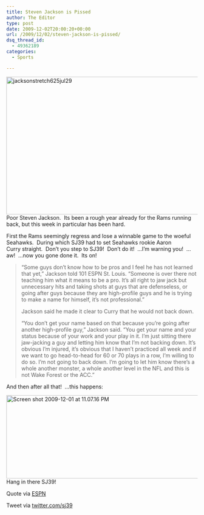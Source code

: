 ```yaml
---
title: Steven Jackson is Pissed
author: The Editor
type: post
date: 2009-12-02T20:00:20+00:00
url: /2009/12/02/steven-jackson-is-pissed/
dsq_thread_id:
  - 49362189
categories:
  - Sports

---
```

[<img class="aligncenter size-full wp-image-1270" title="jacksonstretch625jul29" src="http://punchingkitty.com/wp-content/uploads/2009/08/jacksonstretch625jul29.jpg" alt="jacksonstretch625jul29" width="600" height="362" srcset="http://media.punchingkitty.com/wordpress/2009/08/jacksonstretch625jul29.jpg 600w, http://media.punchingkitty.com/wordpress/2009/08/jacksonstretch625jul29-300x181.jpg 300w" sizes="(max-width: 600px) 100vw, 600px" />][1]Poor Steven Jackson.  Its been a rough year already for the Rams running back, but this week in particular has been hard.

First the Rams seemingly regress and lose a winnable game to the woeful Seahawks.  During which SJ39 had to set Seahawks rookie Aaron Curry straight.  Don&#8217;t you step to SJ39!  Don&#8217;t do it!  &#8230;I&#8217;m warning you!  &#8230;aw!  &#8230;now you gone done it.  Its on!

> &#8220;Some guys don’t know how to be pros and I feel he has not learned that yet,&#8221; Jackson told 101 ESPN St. Louis. &#8220;Someone is over there not teaching him what it means to be a pro. It’s all right to jaw jack but unnecessary hits and taking shots at guys that are defenseless, or going after guys because they are high-profile guys and he is trying to make a name for himself, it’s not professional.&#8221;
> 
> Jackson said he made it clear to Curry that he would not back down.
> 
> &#8220;You don’t get your name based on that because you’re going after another high-profile guy,&#8221; Jackson said. &#8220;You get your name and your status because of your work and your play in it. I’m just sitting there jaw-jacking a guy and letting him know that I’m not backing down. It’s obvious I’m injured, it’s obvious that I haven’t practiced all week and if we want to go head-to-head for 60 or 70 plays in a row, I’m willing to do so. I’m not going to back down. I’m going to let him know there’s a whole another monster, a whole another level in the NFL and this is not Wake Forest or the ACC.&#8221;

And then after all that!  &#8230;this happens:

[<img class="aligncenter size-full wp-image-2459" title="Screen shot 2009-12-01 at 11.07.16 PM" src="http://punchingkitty.com/wp-content/uploads/2009/12/Screen-shot-2009-12-01-at-11.07.16-PM.png" alt="Screen shot 2009-12-01 at 11.07.16 PM" width="576" height="219" srcset="http://media.punchingkitty.com/wordpress/2009/12/Screen-shot-2009-12-01-at-11.07.16-PM.png 576w, http://media.punchingkitty.com/wordpress/2009/12/Screen-shot-2009-12-01-at-11.07.16-PM-300x114.png 300w" sizes="(max-width: 576px) 100vw, 576px" />][2]Hang in there SJ39!

Quote via <a href="http://espn.go.com/blog/nfcwest/post/_/id/10071/rams-jackson-calls-out-seahawks-curry" target="_blank">ESPN</a>

Tweet via <a href="http://twitter.com/sj39" target="_blank">twitter.com/sj39</a>

 [1]: http://punchingkitty.com/wp-content/uploads/2009/08/jacksonstretch625jul29.jpg
 [2]: http://punchingkitty.com/wp-content/uploads/2009/12/Screen-shot-2009-12-01-at-11.07.16-PM.png